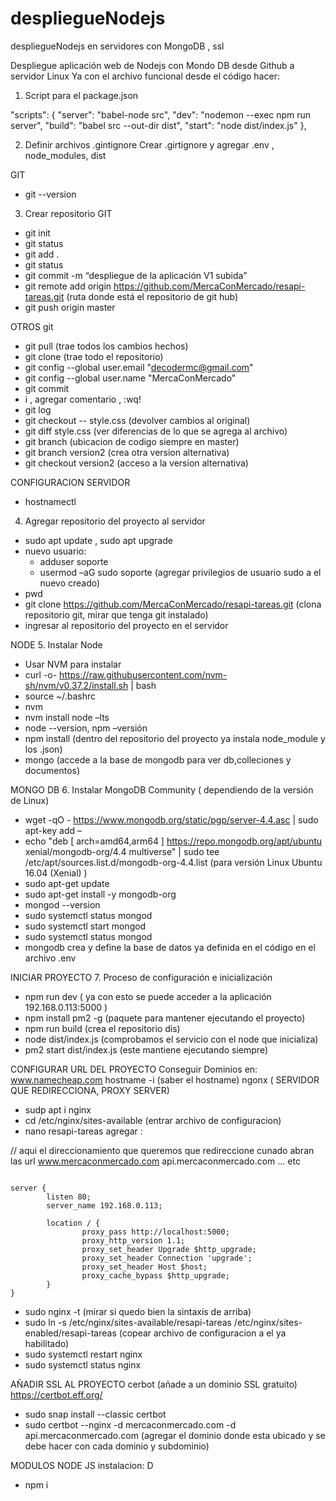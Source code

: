 # despliegueNodejs
despliegueNodejs en servidores con MongoDB , ssl 


Despliegue aplicación web de Nodejs con Mondo DB desde Github a servidor Linux
Ya con el archivo funcional desde el código hacer:
1.	Script para el package.json

"scripts": {
    "server": "babel-node src",
    "dev": "nodemon --exec npm run server",
    "build": "babel src --out-dir dist",
    "start": "node dist/index.js"
  },

2.	Definir archivos .gintignore
Crear .girtignore y agregar 
 .env , node_modules, dist
 
GIT 
- git --version
3.	Crear repositorio GIT 
-	 git init
-	git status
-	git add .
-	git status
-	git commit -m “despliegue de la aplicación V1 subida”
-	git remote add origin https://github.com/MercaConMercado/resapi-tareas.git (ruta donde está el repositorio de git hub)
-	git push origin master

 OTROS git
- git pull (trae todos los cambios hechos)
- git clone (trae todo el repositorio)
- git config --global user.email "decodermc@gmail.com"
- git config --global user.name "MercaConMercado"
- git commit
- i , agregar comentario , :wq!
- git log
- git checkout -- style.css (devolver cambios al original)
- git diff style.css (ver diferencias de lo que se agrega al archivo)
- git branch (ubicacion de codigo siempre en master)
- git branch version2 (crea otra version alternativa)
- git checkout version2 (acceso a la version alternativa)


CONFIGURACION SERVIDOR
- hostnamectl
4.	Agregar repositorio del proyecto al servidor
-	sudo apt update , sudo apt upgrade
-	nuevo usuario: 
    -	adduser soporte
    -	usermod –aG sudo soporte (agregar privilegios de usuario sudo a el nuevo creado)
-	pwd
-	git clone https://github.com/MercaConMercado/resapi-tareas.git (clona repositorio git, mirar que tenga git instalado)
-	ingresar al repositorio del proyecto en el servidor

NODE
5.	Instalar Node
-	Usar NVM para instalar 
-	curl -o- https://raw.githubusercontent.com/nvm-sh/nvm/v0.37.2/install.sh | bash
-	source ~/.bashrc
-	nvm
-	nvm install node –lts
-	node --version, npm –versión
-	npm install (dentro del repositorio del proyecto ya instala node_module y los .json)
-	mongo (accede a la base de mongodb para ver db,colleciones y documentos)

MONGO DB
6.	Instalar MongoDB Community ( dependiendo de la versión de Linux)
-	wget -qO - https://www.mongodb.org/static/pgp/server-4.4.asc | sudo apt-key add –
-	echo "deb [ arch=amd64,arm64 ] https://repo.mongodb.org/apt/ubuntu xenial/mongodb-org/4.4 multiverse" | sudo tee /etc/apt/sources.list.d/mongodb-org-4.4.list  (para versión Linux Ubuntu 16.04 (Xenial) )
-	sudo apt-get update
-	sudo apt-get install -y mongodb-org
-	mongod --version
-	sudo systemctl status mongod
-	sudo systemctl start mongod
-	sudo systemctl status mongod
-	mongodb crea y define la base de datos ya definida en el código en el archivo .env

INICIAR PROYECTO
7.	Proceso de configuración e inicialización	
-	npm run dev ( ya con esto se puede acceder a la aplicación 192.168.0.113:5000 )
-	npm install pm2 -g (paquete para mantener ejecutando el proyecto)
-	npm run build (crea el repositorio dis)
-	node dist/index.js (comprobamos el servicio con el node que inicializa)
-	pm2 start dist/index.js (este mantiene ejecutando siempre)

CONFIGURAR URL DEL PROYECTO
Conseguir Dominios en: www.namecheap.com
hostname -i (saber el hostname)
ngonx ( SERVIDOR QUE REDIRECCIONA, PROXY SERVER)
-   sudp apt i nginx
-   cd /etc/nginx/sites-available (entrar archivo de configuracion)
-   nano resapi-tareas
    agregar :
    
 // aqui el direccionamiento que queremos que redireccione cunado abran las url www.mercaconmercado.com api.mercaconmercado.com ... etc
<pre><code>  
server {
        listen 80; 
        server_name 192.168.0.113; 

        location / {
                proxy_pass http://localhost:5000; 
                proxy_http_version 1.1;
                proxy_set_header Upgrade $http_upgrade;
                proxy_set_header Connection 'upgrade';
                proxy_set_header Host $host;
                proxy_cache_bypass $http_upgrade;
        }
}
</pre></code>  

-   sudo nginx -t (mirar si quedo bien la sintaxis de arriba)
-   sudo ln -s /etc/nginx/sites-available/resapi-tareas /etc/nginx/sites-enabled/resapi-tareas (copear archivo de configuracion a el ya habilitado)
-   sudo systemctl restart nginx
-   sudo systemctl status nginx 

AÑADIR SSL AL PROYECTO
cerbot (añade a un dominio SSL gratuito)
https://certbot.eff.org/

-   sudo snap install --classic certbot
-   sudo certbot --nginx -d mercaconmercado.com -d api.mercaconmercado.com (agregar el dominio donde esta ubicado y se debe hacer con cada dominio y subdominio)


MODULOS NODE JS instalacion:
D
- npm i 

